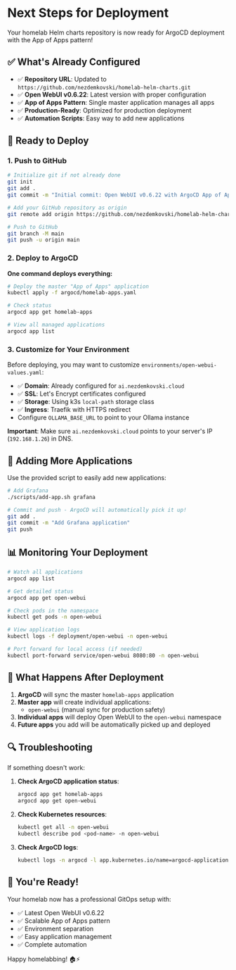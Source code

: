 # Next Steps for Deployment

Your homelab Helm charts repository is now ready for ArgoCD deployment with the App of Apps pattern!

## ✅ What's Already Configured

- ✅ **Repository URL**: Updated to `https://github.com/nezdemkovski/homelab-helm-charts.git`
- ✅ **Open WebUI v0.6.22**: Latest version with proper configuration
- ✅ **App of Apps Pattern**: Single master application manages all apps
- ✅ **Production-Ready**: Optimized for production deployment
- ✅ **Automation Scripts**: Easy way to add new applications

## 🚀 Ready to Deploy

### 1. Push to GitHub

```bash
# Initialize git if not already done
git init
git add .
git commit -m "Initial commit: Open WebUI v0.6.22 with ArgoCD App of Apps"

# Add your GitHub repository as origin
git remote add origin https://github.com/nezdemkovski/homelab-helm-charts.git

# Push to GitHub
git branch -M main
git push -u origin main
```

### 2. Deploy to ArgoCD

**One command deploys everything:**

```bash
# Deploy the master "App of Apps" application
kubectl apply -f argocd/homelab-apps.yaml

# Check status
argocd app get homelab-apps

# View all managed applications
argocd app list
```

### 3. Customize for Your Environment

Before deploying, you may want to customize `environments/open-webui-values.yaml`:

- ✅ **Domain**: Already configured for `ai.nezdemkovski.cloud`
- ✅ **SSL**: Let's Encrypt certificates configured
- ✅ **Storage**: Using k3s `local-path` storage class
- ✅ **Ingress**: Traefik with HTTPS redirect
- Configure `OLLAMA_BASE_URL` to point to your Ollama instance

**Important**: Make sure `ai.nezdemkovski.cloud` points to your server's IP (`192.168.1.26`) in DNS.

## 🔧 Adding More Applications

Use the provided script to easily add new applications:

```bash
# Add Grafana
./scripts/add-app.sh grafana

# Commit and push - ArgoCD will automatically pick it up!
git add .
git commit -m "Add Grafana application"
git push
```

## 📊 Monitoring Your Deployment

```bash
# Watch all applications
argocd app list

# Get detailed status
argocd app get open-webui

# Check pods in the namespace
kubectl get pods -n open-webui

# View application logs
kubectl logs -f deployment/open-webui -n open-webui

# Port forward for local access (if needed)
kubectl port-forward service/open-webui 8080:80 -n open-webui
```

## 🎯 What Happens After Deployment

1. **ArgoCD** will sync the master `homelab-apps` application
2. **Master app** will create individual applications:
   - `open-webui` (manual sync for production safety)
3. **Individual apps** will deploy Open WebUI to the `open-webui` namespace
4. **Future apps** you add will be automatically picked up and deployed

## 🔍 Troubleshooting

If something doesn't work:

1. **Check ArgoCD application status**:

   ```bash
   argocd app get homelab-apps
   argocd app get open-webui
   ```

2. **Check Kubernetes resources**:

   ```bash
   kubectl get all -n open-webui
   kubectl describe pod <pod-name> -n open-webui
   ```

3. **Check ArgoCD logs**:
   ```bash
   kubectl logs -n argocd -l app.kubernetes.io/name=argocd-application-controller
   ```

## 🎉 You're Ready!

Your homelab now has a professional GitOps setup with:

- ✅ Latest Open WebUI v0.6.22
- ✅ Scalable App of Apps pattern
- ✅ Environment separation
- ✅ Easy application management
- ✅ Complete automation

Happy homelabbing! 🏠⚡
